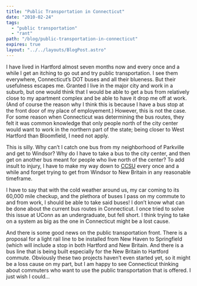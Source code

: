 ```yaml
---
title: "Public Transportation in Connecticut"
date: "2010-02-24"
tags:
  - "public transportation"
  - "rant"
path: "/blog/public-transportation-in-connecticut"
expires: true
layout: "../../layouts/BlogPost.astro"
---
```


I have lived in Hartford almost seven months now and every once and a while I get an itching to go out and try public transportation. I see them everywhere, Connecticut’s DOT buses and all their blueness. But their usefulness escapes me. Granted I live in the major city and work in a suburb, but one would think that I would be able to get a bus from relatively close to my apartment complex and be able to have it drop me off at work. (And of course the reason why I think this is because I have a bus stop at the front door of my place of employement.) However, this is not the case. For some reason when Connecticut was determining the bus routes, they felt it was common knowledge that only people north of the city center would want to work in the northern part of the state; being closer to West Hartford than Bloomfield, I need not apply.

This is silly. Why can’t I catch one bus from my neighborhood of Parkville and get to Windsor? Why do I have to take a bus to the city center, and then get on another bus meant for people who live north of the center? To add insult to injury, I have to make my way down to [CCSU](http://www.ccsu.edu) every once and a while and forget trying to get from Windsor to New Britain in any reasonable timeframe.

I have to say that with the cold weather around us, my car coming to its 60,000 mile checkup, and the plethora of buses I pass on my commute to and from work, I should be able to take said buses! I don’t know what can be done about the current bus routes in Connecticut. I once tried to solve this issue at UConn as an undergraduate, but fell short. I think trying to take on a system as big as the one in Connecticut might be a lost cause.

And there is some good news on the public transportation front. There is a proposal for a light rail line to be installed from New Haven to Springfield (which will include a stop in both Hartford and New Britain. And there is a bus line that is being built especially for the New Britain to Hartford commute. Obviously these two projects haven’t even started yet, so it might be a loss cause on my part, but I am happy to see Connecticut thinking about commuters who want to use the public transportation that is offered. I just wish I could...
